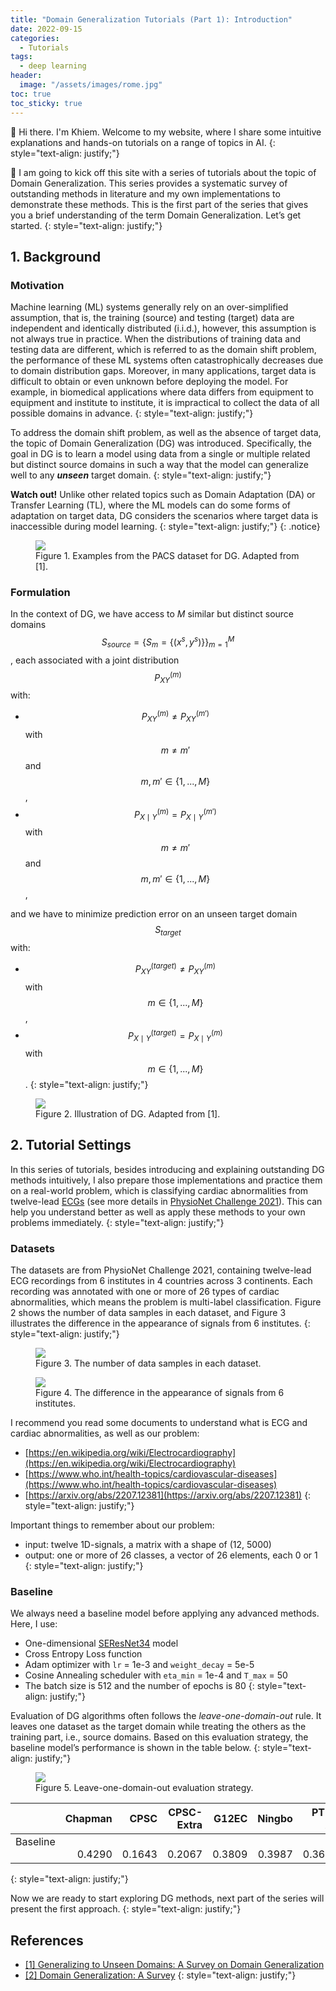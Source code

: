 ```yaml
---
title: "Domain Generalization Tutorials (Part 1): Introduction"
date: 2022-09-15
categories: 
  - Tutorials
tags: 
  - deep learning
header: 
  image: "/assets/images/rome.jpg"
toc: true
toc_sticky: true
---
```


👋 Hi there. I'm Khiem. Welcome to my website, where I share some intuitive explanations and hands-on tutorials on a range of topics in AI. 
{: style="text-align: justify;"}

🚀 I am going to kick off this site with a series of tutorials about the topic of Domain Generalization. This series provides a systematic survey of outstanding methods in literature and my own implementations to demonstrate these methods. This is the first part of the series that gives you a brief understanding of the term Domain Generalization. Let’s get started. 
{: style="text-align: justify;"}

## 1. Background

### Motivation
Machine learning (ML) systems generally rely on an over-simplified assumption, that is, the training (source) and testing (target) data are independent and identically distributed (i.i.d.), however, this assumption is not always true in practice. When the distributions of training data and testing data are different, which is referred to as the domain shift problem, the performance of these ML systems often catastrophically decreases due to domain distribution gaps. Moreover, in many applications, target data is difficult to obtain or even unknown before deploying the model. For example, in biomedical applications where data differs from equipment to equipment and institute to institute, it is impractical to collect the data of all possible domains in advance. 
{: style="text-align: justify;"}

To address the domain shift problem, as well as the absence of target data, the topic of Domain Generalization (DG) was introduced. Specifically, the goal in DG is to learn a model using data from a single or multiple related but distinct source domains in such a way that the model can generalize well to any **_unseen_** target domain. 
{: style="text-align: justify;"}

**Watch out!** Unlike other related topics such as Domain Adaptation (DA) or Transfer Learning (TL), where the ML models can do some forms of adaptation on target data, DG considers the scenarios where target data is inaccessible during model learning. 
{: style="text-align: justify;"}
{: .notice}

<figure class="align-center">
  <img src="{{ site.url }}{{ site.baseurl }}/assets/images/domain-generalization/DG-DA.jpg">
  <figcaption>Figure 1. Examples from the PACS dataset for DG. Adapted from [1]. </figcaption>
</figure>

### Formulation
In the context of DG, we have access to $M$ similar but distinct source domains $$S_{source}=\{S_m=\{(x^s, y^s)\}\}_{m=1}^M$$, each associated with a joint distribution $$P_{XY}^{(m)}$$ with: 
* $$P_{XY}^{(m)}\neq P_{XY}^{({m}')}$$ with $$m\neq {m}'$$ and $$m,{m}'\in \{1,...,M\}$$, 
* $$P_{X\mid Y}^{(m)}= P_{X\mid Y}^{({m}')}$$ with $$m\neq {m}'$$ and $$m,{m}'\in \{1,...,M\}$$, 

and we have to minimize prediction error on an unseen target domain $$S_{target}$$ with: 
* $$P_{XY}^{(target)}\neq P_{XY}^{(m)}$$ with $$m\in \{1,...,M\}$$, 
* $$P_{X\mid Y}^{(target)}= P_{X\mid Y}^{(m)}$$ with $$m\in \{1,...,M\}$$. 
{: style="text-align: justify;"}

<figure class="align-center">
  <img src="{{ site.url }}{{ site.baseurl }}/assets/images/domain-generalization/DG-formulation.jpg">
  <figcaption>Figure 2. Illustration of DG. Adapted from [1]. </figcaption>
</figure>

## 2. Tutorial Settings
In this series of tutorials, besides introducing and explaining outstanding DG methods intuitively, I also prepare those implementations and practice them on a real-world problem, which is classifying cardiac abnormalities from twelve-lead [ECGs](https://en.wikipedia.org/wiki/Electrocardiography) (see more details in [PhysioNet Challenge 2021](https://moody-challenge.physionet.org/2021/)). This can help you understand better as well as apply these methods to your own problems immediately. 
{: style="text-align: justify;"}

### Datasets
The datasets are from PhysioNet Challenge 2021, containing twelve-lead ECG recordings from 6 institutes in 4 countries across 3 continents. Each recording was annotated with one or more of 26 types of cardiac abnormalities, which means the problem is multi-label classification. Figure 2 shows the number of data samples in each dataset, and Figure 3 illustrates the difference in the appearance of signals from 6 institutes. 
{: style="text-align: justify;"}

<figure class="align-center">
  <img src="{{ site.url }}{{ site.baseurl }}/assets/images/domain-generalization/data-sources.jpg">
  <figcaption>Figure 3. The number of data samples in each dataset. </figcaption>
</figure>
<figure class="align-center">
  <img src="{{ site.url }}{{ site.baseurl }}/assets/images/domain-generalization/signal-appearance.jpg">
  <figcaption>Figure 4. The difference in the appearance of signals from 6 institutes. </figcaption>
</figure>

I recommend you read some documents to understand what is ECG and cardiac abnormalities, as well as our problem: 
* [https://en.wikipedia.org/wiki/Electrocardiography](https://en.wikipedia.org/wiki/Electrocardiography)
* [https://www.who.int/health-topics/cardiovascular-diseases](https://www.who.int/health-topics/cardiovascular-diseases)
* [https://arxiv.org/abs/2207.12381](https://arxiv.org/abs/2207.12381)
{: style="text-align: justify;"}

Important things to remember about our problem: 
* input: twelve 1D-signals, a matrix with a shape of (12, 5000)
* output: one or more of 26 classes, a vector of 26 elements, each 0 or 1
{: style="text-align: justify;"}

### Baseline
We always need a baseline model before applying any advanced methods. Here, I use: 
* One-dimensional [SEResNet34](https://arxiv.org/abs/1709.01507) model
* Cross Entropy Loss function
* Adam optimizer with `lr` = 1e-3 and `weight_decay` = 5e-5
* Cosine Annealing scheduler with `eta_min` = 1e-4 and `T_max` = 50
* The batch size is 512 and the number of epochs is 80
{: style="text-align: justify;"}

Evaluation of DG algorithms often follows the _leave-one-domain-out_ rule. It leaves one dataset as the target domain while treating the others as the training part, i.e., source domains. Based on this evaluation strategy, the baseline model’s performance is shown in the table below. 
{: style="text-align: justify;"}

<figure class="align-center">
  <img src="{{ site.url }}{{ site.baseurl }}/assets/images/domain-generalization/leave-one-domain-out.jpg">
  <figcaption>Figure 5. Leave-one-domain-out evaluation strategy. </figcaption>
</figure>

|            |    Chapman |       CPSC | CPSC-Extra |      G12EC |     Ningbo |     PTB-XL |        Avg |
| :--------- | ---------: | ---------: | ---------: | ---------: | ---------: | ---------: | ---------: |
| Baseline &nbsp; &nbsp; &nbsp; | &nbsp; &nbsp; &nbsp; &nbsp; &nbsp; 0.4290 | &nbsp; &nbsp; &nbsp; &nbsp; &nbsp; 0.1643 | &nbsp; &nbsp; &nbsp; &nbsp; &nbsp; 0.2067 | &nbsp; &nbsp; &nbsp; &nbsp; &nbsp; 0.3809 | &nbsp; &nbsp; &nbsp; &nbsp; &nbsp; 0.3987 | &nbsp; &nbsp; &nbsp; &nbsp; &nbsp; 0.3626 | &nbsp; &nbsp; &nbsp; &nbsp; &nbsp; 0.3237 |
{: style="text-align: justify;"}

Now we are ready to start exploring DG methods, next part of the series will present the first approach. 
{: style="text-align: justify;"}

## References
* [[1] Generalizing to Unseen Domains: A Survey on Domain Generalization](https://arxiv.org/abs/2103.03097)
* [[2] Domain Generalization: A Survey](https://arxiv.org/abs/2103.02503)
{: style="text-align: justify;"}